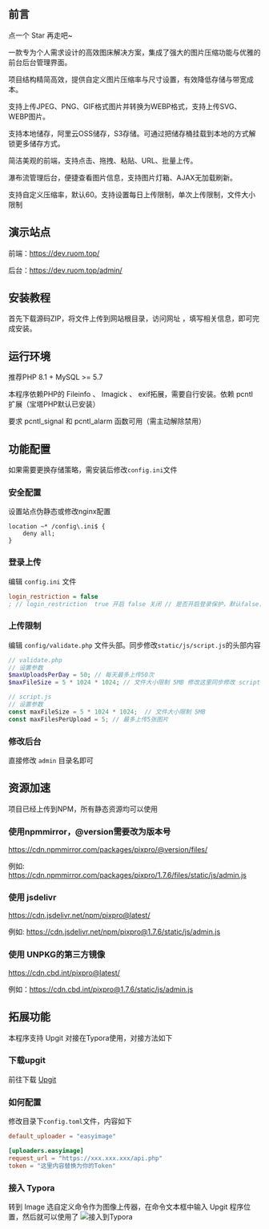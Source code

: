 ## 前言

点一个 Star 再走吧~

一款专为个人需求设计的高效图床解决方案，集成了强大的图片压缩功能与优雅的前台后台管理界面。

项目结构精简高效，提供自定义图片压缩率与尺寸设置，有效降低存储与带宽成本。

支持上传JPEG、PNG、GIF格式图片并转换为WEBP格式，支持上传SVG、WEBP图片。

支持本地储存，阿里云OSS储存，S3存储。可通过把储存桶挂载到本地的方式解锁更多储存方式。

简洁美观的前端，支持点击、拖拽、粘贴、URL、批量上传。

瀑布流管理后台，便捷查看图片信息，支持图片灯箱、AJAX无加载刷新。

支持自定义压缩率，默认60。支持设置每日上传限制，单次上传限制，文件大小限制

## 演示站点

前端：https://dev.ruom.top/

后台：https://dev.ruom.top/admin/

## 安装教程

首先下载源码ZIP，将文件上传到网站根目录，访问网址  ，填写相关信息，即可完成安装。

## 运行环境

推荐PHP 8.1 + MySQL >= 5.7

本程序依赖PHP的 Fileinfo 、 Imagick 、 exif拓展，需要自行安装。依赖 pcntl 扩展（宝塔PHP默认已安装）

要求 pcntl_signal 和 pcntl_alarm 函数可用（需主动解除禁用）

## 功能配置

如果需要更换存储策略，需安装后修改`config.ini`文件

### 安全配置

设置站点伪静态或修改nginx配置
```
location ~* /config\.ini$ {
    deny all;
}
```
### 登录上传

编辑 `config.ini` 文件

``` ini
login_restriction = false
; // login_restriction  true 开启 false 关闭 // 是否开启登录保护，默认false，开启后只有登录用户才能上传图片
```

### 上传限制

编辑 `config/validate.php` 文件头部。同步修改`static/js/script.js`的头部内容
```php
// validate.php
// 设置参数
$maxUploadsPerDay = 50; // 每天最多上传50次
$maxFileSize = 5 * 1024 * 1024; // 文件大小限制 5MB 修改这里同步修改 script.js
```
```js
// script.js
// 设置参数
const maxFileSize = 5 * 1024 * 1024;  // 文件大小限制 5MB
const maxFilesPerUpload = 5; // 最多上传5张图片
```
### 修改后台

直接修改 `admin` 目录名即可

## 资源加速

项目已经上传到NPM，所有静态资源均可以使用
###  使用npmmirror，@version需要改为版本号
https://cdn.npmmirror.com/packages/pixpro/@version/files/

例如: https://cdn.npmmirror.com/packages/pixpro/1.7.6/files/static/js/admin.js

### 使用 jsdelivr
https://cdn.jsdelivr.net/npm/pixpro@latest/

例如: https://cdn.jsdelivr.net/npm/pixpro@1.7.6/static/js/admin.js

### 使用 UNPKG的第三方镜像
https://cdn.cbd.int/pixpro@latest/

例如：https://cdn.cbd.int/pixpro@1.7.6/static/js/admin.js


## 拓展功能

本程序支持 Upgit 对接在Typora使用，对接方法如下

### 下载upgit

前往下载 [Upgit](https://alist.ruom.top/%E8%B5%84%E6%BA%90-%E5%88%86%E4%BA%AB/%E6%88%91%E7%9A%84%E9%A1%B9%E7%9B%AE/Upgit)

### 如何配置

修改目录下`config.toml`文件，内容如下

```toml
default_uploader = "easyimage"

[uploaders.easyimage]
request_url = "https://xxx.xxx.xxx/api.php"
token = "这里内容替换为你的Token"
```
### 接入 Typora

转到 Image 选自定义命令作为图像上传器，在命令文本框中输入 Upgit 程序位置，然后就可以使用了
![接入到Typora](https://cdn.dusays.com/2022/05/459-2.jpg)

